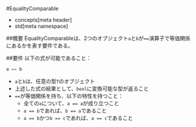 #EqualityComparable
* concepts[meta header]
* std[meta namespace]

##概要
EqualityComparableは、2つのオブジェクト`a`と`b`が`==`演算子で等価関係にあるかを表す要件である。


##要件
以下の式が可能であること：

```cpp
a == b
```

- `a`と`b`は、任意の型`T`のオブジェクト
- 上述した式の結果として、`bool`に変換可能な型が返ること
- `==`が等価関係を持ち、以下の特性を持つこと：
    - 全ての`a`について、`a == a`が成り立つこと
    - `a == b`であれば、`b == a`であること
    - `a == b`かつ`b == c`であれば、`a == c`であること

